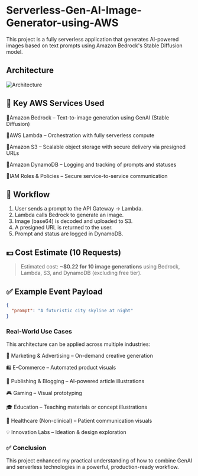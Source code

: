 # Serverless-Gen-AI-Image-Generator-using-AWS
This project is a fully serverless application that generates AI-powered images based on text prompts using Amazon Bedrock's Stable Diffusion model.

## Architecture

![Architecture](https://github.com/user-attachments/assets/13beba66-7f1c-429f-a280-90a88def5976)



## 🧰 Key AWS Services Used
🔹Amazon Bedrock – Text-to-image generation using GenAI (Stable Diffusion)

🔹AWS Lambda – Orchestration with fully serverless compute

🔹Amazon S3 – Scalable object storage with secure delivery via presigned URLs

🔹Amazon DynamoDB – Logging and tracking of prompts and statuses

🔹IAM Roles & Policies – Secure service-to-service communication

## 🔁 Workflow

1. User sends a prompt to the API Gateway → Lambda.
2. Lambda calls Bedrock to generate an image.
3. Image (base64) is decoded and uploaded to S3.
4. A presigned URL is returned to the user.
5. Prompt and status are logged in DynamoDB.

## 💵 Cost Estimate (10 Requests)

> Estimated cost: **~$0.22 for 10 image generations** using Bedrock, Lambda, S3, and DynamoDB (excluding free tier).

## ✅ Example Event Payload

```json
{
  "prompt": "A futuristic city skyline at night"
}
```

###  Real-World Use Cases
This architecture can be applied across multiple industries:

🎨 Marketing & Advertising – On-demand creative generation

🛍️ E-Commerce – Automated product visuals

📰 Publishing & Blogging – AI-powered article illustrations

🎮 Gaming – Visual prototyping

🎓 Education – Teaching materials or concept illustrations

🏥 Healthcare (Non-clinical) – Patient communication visuals

💡 Innovation Labs – Ideation & design exploration

### ✅ Conclusion
This project enhanced my practical understanding of how to combine GenAI and serverless technologies in a powerful, production-ready workflow.
